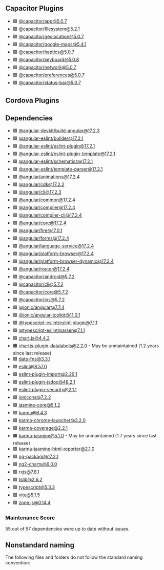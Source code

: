 ## Capacitor Plugins

- 🟩 [@capacitor/app@5.0.7](https://github.com/ionic-team/capacitor-plugins.git)
- 🟩 [@capacitor/filesystem@5.2.1](https://github.com/ionic-team/capacitor-plugins.git)
- 🟩 [@capacitor/geolocation@5.0.7](https://github.com/ionic-team/capacitor-plugins.git)
- 🟩 [@capacitor/google-maps@5.4.1](https://github.com/ionic-team/capacitor-plugins.git)
- 🟩 [@capacitor/haptics@5.0.7](https://github.com/ionic-team/capacitor-plugins.git)
- 🟩 [@capacitor/keyboard@5.0.8](https://github.com/ionic-team/capacitor-plugins.git)
- 🟩 [@capacitor/network@5.0.7](https://github.com/ionic-team/capacitor-plugins.git)
- 🟩 [@capacitor/preferences@5.0.7](https://github.com/ionic-team/capacitor-plugins.git)
- 🟩 [@capacitor/status-bar@5.0.7](https://github.com/ionic-team/capacitor-plugins.git)
## Cordova Plugins

## Dependencies

- 🟩 [@angular-devkit/build-angular@17.2.3](https://github.com/angular/angular-cli.git)
- 🟩 [@angular-eslint/builder@17.2.1](https://github.com/angular-eslint/angular-eslint.git)
- 🟩 [@angular-eslint/eslint-plugin@17.2.1](https://github.com/angular-eslint/angular-eslint.git)
- 🟩 [@angular-eslint/eslint-plugin-template@17.2.1](https://github.com/angular-eslint/angular-eslint.git)
- 🟩 [@angular-eslint/schematics@17.2.1](https://github.com/angular-eslint/angular-eslint.git)
- 🟩 [@angular-eslint/template-parser@17.2.1](https://github.com/angular-eslint/angular-eslint.git)
- 🟩 [@angular/animations@17.2.4](https://github.com/angular/angular.git)
- 🟩 [@angular/cdk@17.2.2](https://github.com/angular/components.git)
- 🟩 [@angular/cli@17.2.3](https://github.com/angular/angular-cli.git)
- 🟩 [@angular/common@17.2.4](https://github.com/angular/angular.git)
- 🟩 [@angular/compiler@17.2.4](https://github.com/angular/angular.git)
- 🟩 [@angular/compiler-cli@17.2.4](https://github.com/angular/angular.git)
- 🟩 [@angular/core@17.2.4](https://github.com/angular/angular.git)
- 🟩 [@angular/fire@17.0.1](https://github.com/angular/angularfire.git)
- 🟩 [@angular/forms@17.2.4](https://github.com/angular/angular.git)
- 🟩 [@angular/language-service@17.2.4](https://github.com/angular/angular.git)
- 🟩 [@angular/platform-browser@17.2.4](https://github.com/angular/angular.git)
- 🟩 [@angular/platform-browser-dynamic@17.2.4](https://github.com/angular/angular.git)
- 🟩 [@angular/router@17.2.4](https://github.com/angular/angular.git)
- 🟩 [@capacitor/android@5.7.2](https://github.com/ionic-team/capacitor.git)
- 🟩 [@capacitor/cli@5.7.2](https://github.com/ionic-team/capacitor.git)
- 🟩 [@capacitor/core@5.7.2](https://github.com/ionic-team/capacitor.git)
- 🟩 [@capacitor/ios@5.7.2](https://github.com/ionic-team/capacitor.git)
- 🟩 [@ionic/angular@7.7.4](https://github.com/ionic-team/ionic-framework.git)
- 🟩 [@ionic/angular-toolkit@11.0.1](https://github.com/ionic-team/angular-toolkit.git)
- 🟩 [@typescript-eslint/eslint-plugin@7.1.1](https://github.com/typescript-eslint/typescript-eslint.git)
- 🟩 [@typescript-eslint/parser@7.1.1](https://github.com/typescript-eslint/typescript-eslint.git)
- 🟩 [chart.js@4.4.2](https://github.com/chartjs/Chart.js.git)
- 🟧 [chartjs-plugin-datalabels@2.2.0](https://github.com/chartjs/chartjs-plugin-datalabels.git) - May be unmaintained (1.2 years since last release)
- 🟩 [date-fns@3.3.1](https://github.com/date-fns/date-fns.git)
- 🟩 [eslint@8.57.0](https://github.com/eslint/eslint.git)
- 🟩 [eslint-plugin-import@2.29.1](https://github.com/import-js/eslint-plugin-import.git)
- 🟩 [eslint-plugin-jsdoc@48.2.1](https://github.com/gajus/eslint-plugin-jsdoc.git)
- 🟩 [eslint-plugin-security@2.1.1](https://github.com/eslint-community/eslint-plugin-security.git)
- 🟩 [ionicons@7.2.2](https://github.com/ionic-team/ionicons.git)
- 🟩 [jasmine-core@5.1.2](https://github.com/jasmine/jasmine.git)
- 🟩 [karma@6.4.3](https://github.com/karma-runner/karma.git)
- 🟩 [karma-chrome-launcher@3.2.0](https://github.com/karma-runner/karma-chrome-launcher.git)
- 🟩 [karma-coverage@2.2.1](https://github.com/karma-runner/karma-coverage.git)
- 🟧 [karma-jasmine@5.1.0](https://github.com/karma-runner/karma-jasmine.git) - May be unmaintained (1.7 years since last release)
- 🟩 [karma-jasmine-html-reporter@2.1.0](https://github.com/dfederm/karma-jasmine-html-reporter.git)
- 🟩 [ng-packagr@17.2.1](https://github.com/ng-packagr/ng-packagr.git)
- 🟩 [ng2-charts@6.0.0](https://github.com/valor-software/ng2-charts.git)
- 🟩 [rxjs@7.8.1](https://github.com/reactivex/rxjs.git)
- 🟩 [tslib@2.6.2](https://github.com/Microsoft/tslib.git)
- 🟩 [typescript@5.3.3](https://github.com/Microsoft/TypeScript.git)
- 🟩 [vite@5.1.5](https://github.com/vitejs/vite.git)
- 🟩 [zone.js@0.14.4](https://github.com/angular/angular.git)
### Maintenance Score
55 out of 57 dependencies were up to date without issues.



## Nonstandard naming
The following files and folders do not follow the standard naming convention:

